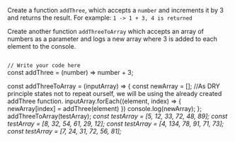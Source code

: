 Create a function `addThree`,
which accepts a `number` and
increments it by 3 and returns
the result.
For example: `1 -> 1 + 3, 4 is returned`

Create another function
`addThreeToArray` which accepts
an array of numbers as a parameter
and logs a new array where
3 is added to each element
to the console.

<codeblock language="javascript" type="exercise" testMode="multipleInput">
<code>
// Write your code here
</code>
<solution>
const addThree = (number) => number + 3;

const addThreeToArray = (inputArray) => {
	const newArray = [];
	//As DRY principle states not to repeat ourself, we will be using the already created addThree function.
  inputArray.forEach((element, index) => {
		newArray[index] = addThree(element)
  })
	console.log(newArray);
};
</solution>
<testcases>
<caller>
addThreeToArray(testArray);
</caller>
<testcase>
<i>
const testArray = [5, 12, 33, 72, 48, 89];
</i>
</testcase>
<testcase>
<i>
const testArray = [8, 32, 54, 61, 29, 12];
</i>
</testcase>
<testcase>
<i>
const testArray = [4, 134, 78, 91, 71, 73];
</i>
</testcase>
<testcase>
<i>
const testArray = [7, 24, 31, 72, 56, 81];
</i>
</testcase>
</testcases>
</codeblock>
